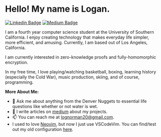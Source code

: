 # Hello! My name is Logan. 

[![Linkedin Badge](https://img.shields.io/badge/-LinkedIn-0e76a8?style=flat-square&logo=Linkedin&logoColor=white)](https://www.linkedin.com/in/logannorman/)
[![Medium Badge](https://img.shields.io/badge/medium-%2312100E.svg?&style=for-square&logo=medium&logoColor=white)](https://lognorman.medium.com/)

I am a fourth year computer science student at the University of Southern California. I enjoy creating technology that makes everyday life simpler, more efficient, and amusing. Currently, I am based out of Los Angeles, California.

I am currently interested in zero-knowledge proofs and fully-homomorphic encryption.

In my free time, I love playing/watching basketball, boxing, learning history (especially the Cold War), music production, skiing, and of course, programming.

**More About Me:**

- 💬 Ask me about anything from the Denver Nuggets to essential life questions like whether or not water is wet.
- 📝 I write articles on [medium](https://lognorman.medium.com/) about my projects.
- 📫 You can reach me at lognorman20@gmail.com.
- I used to love [Neovim](https://neovim.io/), but now I just use VSCodeVim. You can find/test out my old configuration [here](https://github.com/lognorman20/nvimconfig).
